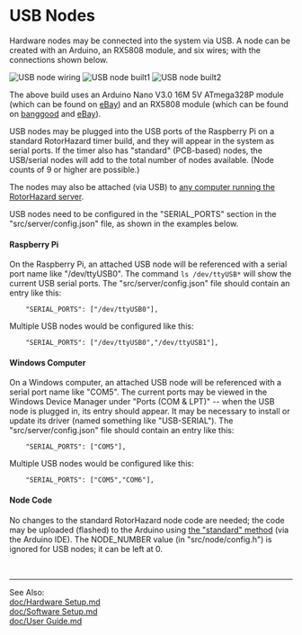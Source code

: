 # USB Nodes

Hardware nodes may be connected into the system via USB.  A node can be created with an Arduino, an RX5808 module, and six wires; with the connections shown below.

![USB node wiring](img/USB_node_wiring.jpg)
![USB node built1](img/USB_node_built1.jpg)
![USB node built2](img/USB_node_built2.jpg)

The above build uses an Arduino Nano V3.0 16M 5V ATmega328P module (which can be found on [eBay](https://www.ebay.com/sch/i.html?_nkw=Arduino+Nano+V3.0+16M+5V+ATmega328P)) and an RX5808 module (which can be found on [banggood](https://www.banggood.com/search/rx5808-module.html) and [eBay](https://www.ebay.com/sch/i.html?_nkw=rx5808+module)).

USB nodes may be plugged into the USB ports of the Raspberry Pi on a standard RotorHazard timer build, and they will appear in the system as serial ports.  If the timer also has "standard" (PCB-based) nodes, the USB/serial nodes will add to the total number of nodes available.  (Node counts of 9 or higher are possible.)

The nodes may also be attached (via USB) to [any computer running the RotorHazard server](Software%20Setup.md#otheros).  

USB nodes need to be configured in the "SERIAL_PORTS" section in the "src/server/config.json" file, as shown in the examples below.

#### Raspberry Pi

On the Raspberry Pi, an attached USB node will be referenced with a serial port name like "/dev/ttyUSB0".  The command ```ls /dev/ttyUSB*``` will show the current USB serial ports.  The "src/server/config.json" file should contain an entry like this:
```
	"SERIAL_PORTS": ["/dev/ttyUSB0"],
```
Multiple USB nodes would be configured like this:
```
	"SERIAL_PORTS": ["/dev/ttyUSB0","/dev/ttyUSB1"],
```

#### Windows Computer

On a Windows computer, an attached USB node will be referenced with a serial port name like "COM5".  The current ports may be viewed in the Windows Device Manager under "Ports (COM & LPT)" -- when the USB node is plugged in, its entry should appear.  It may be necessary to install or update its driver (named something like "USB-SERIAL").  The "src/server/config.json" file should contain an entry like this:
```
	"SERIAL_PORTS": ["COM5"],
```
Multiple USB nodes would be configured like this:
```
	"SERIAL_PORTS": ["COM5","COM6"],
```

#### Node Code

No changes to the standard RotorHazard node code are needed; the code may be uploaded (flashed) to the Arduino using [the "standard" method](Software%20Setup.md#install-receiver-node-code-arduinos) (via the Arduino IDE).  The NODE_NUMBER value (in "src/node/config.h") is ignored for USB nodes; it can be left at 0.

<br/>

-----------------------------

See Also:  
[doc/Hardware Setup.md](Hardware%20Setup.md)  
[doc/Software Setup.md](Software%20Setup.md)  
[doc/User Guide.md](User%20Guide.md)
